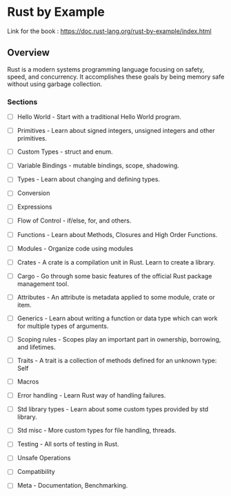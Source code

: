 # Rust by Example

Link for the book : https://doc.rust-lang.org/rust-by-example/index.html

## Overview

Rust is a modern systems programming language focusing on safety, speed, and concurrency. It accomplishes these goals by being memory safe without using garbage collection.

### Sections

- [ ] Hello World - Start with a traditional Hello World program.

- [ ] Primitives - Learn about signed integers, unsigned integers and other primitives.

- [ ] Custom Types - struct and enum.

- [ ] Variable Bindings - mutable bindings, scope, shadowing.

- [ ] Types - Learn about changing and defining types.

- [ ] Conversion

- [ ] Expressions

- [ ] Flow of Control - if/else, for, and others.

- [ ] Functions - Learn about Methods, Closures and High Order Functions.

- [ ] Modules - Organize code using modules

- [ ] Crates - A crate is a compilation unit in Rust. Learn to create a library.

- [ ] Cargo - Go through some basic features of the official Rust package management tool.

- [ ] Attributes - An attribute is metadata applied to some module, crate or item.

- [ ] Generics - Learn about writing a function or data type which can work for multiple types of arguments.

- [ ] Scoping rules - Scopes play an important part in ownership, borrowing, and lifetimes.

- [ ] Traits - A trait is a collection of methods defined for an unknown type: Self

- [ ] Macros

- [ ] Error handling - Learn Rust way of handling failures.

- [ ] Std library types - Learn about some custom types provided by std library.

- [ ] Std misc - More custom types for file handling, threads.

- [ ] Testing - All sorts of testing in Rust.

- [ ] Unsafe Operations

- [ ] Compatibility

- [ ] Meta - Documentation, Benchmarking.
